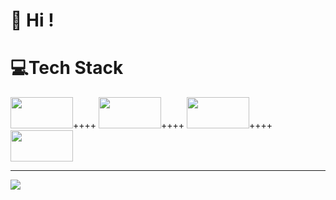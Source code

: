 # 👋 Hi !
# 💻Tech Stack
<img height="50px" width="100px" src="https://cdn.worldvectorlogo.com/logos/html-1.svg">++++</img>
<img height="50px" width="100px" src="https://cdn.worldvectorlogo.com/logos/css-3.svg">++++</img>
<img height="50px" width="100px" src="https://cdn.worldvectorlogo.com/logos/javascript-1.svg">++++  </img>
<img height="50px" width="100px" src="https://cdn.worldvectorlogo.com/logos/c.svg"></img>



---
[![](https://visitcount.itsvg.in/api?id=cocomelonjuice&icon=0&color=0)](https://visitcount.itsvg.in)
<!--
**cocomelonjuice/cocomelonjuice** is a ✨ _special_ ✨ repository because its `README.md` (this file) appears on your GitHub profile.

Here are some ideas to get you started:

- 🔭 I’m currently working on ...
- 🌱 I’m currently learning ...
- 👯 I’m looking to collaborate on ...
- 🤔 I’m looking for help with ...
- 💬 Ask me about ...
- 📫 How to reach me: ...
- 😄 Pronouns: ...
- ⚡ Fun fact: ...
-->
